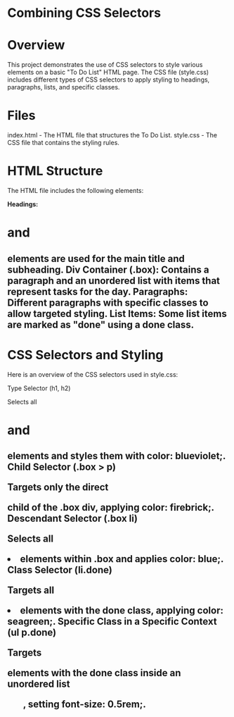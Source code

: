 # Combining CSS Selectors
# Overview
This project demonstrates the use of CSS selectors to style various elements on a basic "To Do List" HTML page. The CSS file (style.css) includes different types of CSS selectors to apply styling to headings, paragraphs, lists, and specific classes.

# Files
index.html - The HTML file that structures the To Do List.
style.css - The CSS file that contains the styling rules.
# HTML Structure
The HTML file includes the following elements:

**Headings:** <h1> and <h2> elements are used for the main title and subheading.
**Div Container (.box):** Contains a paragraph and an unordered list with items that represent tasks for the day.
**Paragraphs:** Different paragraphs with specific classes to allow targeted styling.
**List Items:** Some list items are marked as "done" using a done class.
# CSS Selectors and Styling
Here is an overview of the CSS selectors used in style.css:

Type Selector (h1, h2)

Selects all <h1> and <h2> elements and styles them with color: blueviolet;.
Child Selector (.box > p)

Targets only the direct <p> child of the .box div, applying color: firebrick;.
Descendant Selector (.box li)

Selects all <li> elements within .box and applies color: blue;.
Class Selector (li.done)

Targets all <li> elements with the done class, applying color: seagreen;.
Specific Class in a Specific Context (ul p.done)

Targets <p> elements with the done class inside an unordered list <ul>, setting font-size: 0.5rem;.
